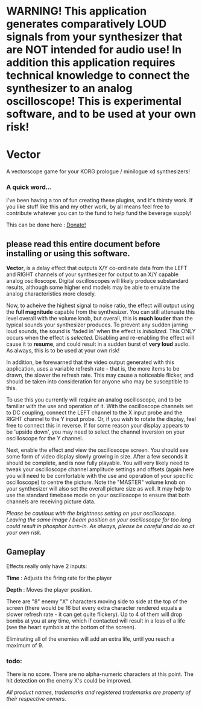 # WARNING! This application generates comparatively LOUD signals from your synthesizer that are __NOT__ intended for audio use! In addition this application requires technical knowledge to connect the synthesizer to an analog oscilloscope! This is __experimental__ software, and to be used __at your own risk__!

# Vector

A vectorscope game for your KORG prologue / minilogue xd synthesizers!

### A quick word...
I've been having a ton of fun creating these plugins, and it's thirsty work. If you like stuff like this and my other work, by all means feel free to contribute whatever you can to the fund to help fund the beverage supply!

This can be done here :  [Donate!](https://www.paypal.com/cgi-bin/webscr?cmd=_s-xclick&hosted_button_id=MSTCVLXMG7Z5J&source=url)

## please read this entire document before installing or using this software.

__Vector__, is a delay effect that outputs X/Y co-ordinate data from the LEFT and RIGHT channels of your synthesizer for output to an X/Y capable analog oscilloscope. Digital oscilloscopes will likely produce substandard results, although some higher end models may be able to emulate the analog characteristics more closely.

Now, to acheive the highest signal to noise ratio, the effect will output using the __full magnitude__ capable from the synthesizer. You can still attenuate this level overall with the volume knob, but overall, this is __much louder__ than the typical sounds your synthesizer produces. To prevent any sudden jarring loud sounds, the sound is 'faded in' when the effect is *initialized*. This ONLY occurs when the effect is *selected*. Disabling and re-enabling the effect will cause it to __resume__, and could result in a sudden burst of __very loud__ audio. As always, this is to be used at your own risk!

In addition, be forewarned that the video output generated with this application, uses a variable refresh rate - that is, the more items to be drawn, the slower the refresh rate. This may cause a noticeable flicker, and should be taken into consideration for anyone who may be susceptible to this.

To use this you currently will require an analog oscilloscope, and to be familiar with the use and operation of it. With the oscilloscope channels set to DC coupling, connect the LEFT channel to the X input probe and the RIGHT channel to the Y input probe. Or, if you wish to rotate the display, feel free to connect this in reverse. If for some reason your display appears to be 'upside down', you may need to select the channel inversion on your oscilloscope for the Y channel.

Next, enable the effect and view the oscilloscope screen. You should see some form of video display slowly growing in size. After a few seconds it should be complete, and is now fully playable. You will very likely need to tweak your oscilloscope channel amplitude settings and offsets (again here you will need to be comfortable with the use and operation of your specific oscilloscope) to centre the picture. Note the "MASTER" volume knob on your synthesizer will also set the overall picture size as well. It may help to use the standard timebase mode on your oscilloscope to ensure that both channels are receiving picture data.

*Please be cautious with the brightness setting on your oscilloscope. Leaving the same image / beam position on your oscilloscope for too long could result in phosphor burn-in. As always, please be careful and do so at your own risk.*


## Gameplay

Effects really only have 2 inputs:

__Time__ : Adjusts the firing rate for the player

__Depth__ : Moves the player position.

There are "8" enemy "X" characters moving side to side at the top of the screen (there would be 16 but every extra character rendered equals a slower refresh rate - it can get quite flickery). Up to 4 of them will drop bombs at you at any time, which if contacted will result in a loss of a life (see the heart symbols at the bottom of the screen). 

Eliminating all of the enemies will add an extra life, until you reach a maximum of 9.

### todo:

There is no score. There are no alpha-numeric characters at this point. The hit detection on the enemy X's could be improved.


 *All product names, trademarks and registered trademarks are property of their respective owners.*

